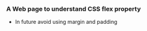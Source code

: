 ### A Web page to understand CSS flex property 
<ul>
<li>In future avoid using margin and padding</li>
</ul>